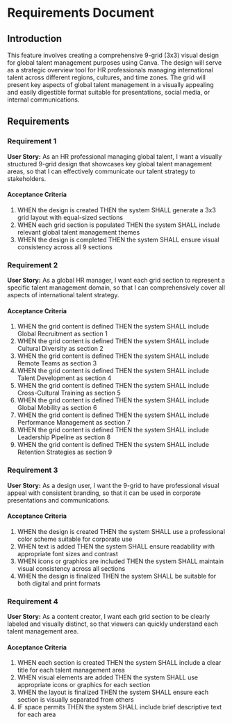 # Requirements Document

## Introduction

This feature involves creating a comprehensive 9-grid (3x3) visual design for global talent management purposes using Canva. The design will serve as a strategic overview tool for HR professionals managing international talent across different regions, cultures, and time zones. The grid will present key aspects of global talent management in a visually appealing and easily digestible format suitable for presentations, social media, or internal communications.

## Requirements

### Requirement 1

**User Story:** As an HR professional managing global talent, I want a visually structured 9-grid design that showcases key global talent management areas, so that I can effectively communicate our talent strategy to stakeholders.

#### Acceptance Criteria

1. WHEN the design is created THEN the system SHALL generate a 3x3 grid layout with equal-sized sections
2. WHEN each grid section is populated THEN the system SHALL include relevant global talent management themes
3. WHEN the design is completed THEN the system SHALL ensure visual consistency across all 9 sections

### Requirement 2

**User Story:** As a global HR manager, I want each grid section to represent a specific talent management domain, so that I can comprehensively cover all aspects of international talent strategy.

#### Acceptance Criteria

1. WHEN the grid content is defined THEN the system SHALL include Global Recruitment as section 1
2. WHEN the grid content is defined THEN the system SHALL include Cultural Diversity as section 2
3. WHEN the grid content is defined THEN the system SHALL include Remote Teams as section 3
4. WHEN the grid content is defined THEN the system SHALL include Talent Development as section 4
5. WHEN the grid content is defined THEN the system SHALL include Cross-Cultural Training as section 5
6. WHEN the grid content is defined THEN the system SHALL include Global Mobility as section 6
7. WHEN the grid content is defined THEN the system SHALL include Performance Management as section 7
8. WHEN the grid content is defined THEN the system SHALL include Leadership Pipeline as section 8
9. WHEN the grid content is defined THEN the system SHALL include Retention Strategies as section 9

### Requirement 3

**User Story:** As a design user, I want the 9-grid to have professional visual appeal with consistent branding, so that it can be used in corporate presentations and communications.

#### Acceptance Criteria

1. WHEN the design is created THEN the system SHALL use a professional color scheme suitable for corporate use
2. WHEN text is added THEN the system SHALL ensure readability with appropriate font sizes and contrast
3. WHEN icons or graphics are included THEN the system SHALL maintain visual consistency across all sections
4. WHEN the design is finalized THEN the system SHALL be suitable for both digital and print formats

### Requirement 4

**User Story:** As a content creator, I want each grid section to be clearly labeled and visually distinct, so that viewers can quickly understand each talent management area.

#### Acceptance Criteria

1. WHEN each section is created THEN the system SHALL include a clear title for each talent management area
2. WHEN visual elements are added THEN the system SHALL use appropriate icons or graphics for each section
3. WHEN the layout is finalized THEN the system SHALL ensure each section is visually separated from others
4. IF space permits THEN the system SHALL include brief descriptive text for each area